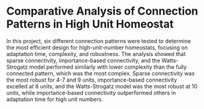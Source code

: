 # Comparative Analysis of Connection Patterns in High Unit Homeostat

In this project, six different connection patterns were tested to determine the most efficient design for high-unit-number homeostats, focusing on adaptation time, complexity, and robustness. The analysis showed that sparse connectivity, importance-based connectivity, and the Watts-Strogatz model performed similarly with lower complexity than the fully connected pattern, which was the most complex. Sparse connectivity was the most robust for 4-7 and 9 units, importance-based connectivity excelled at 8 units, and the Watts-Strogatz model was the most robust at 10 units, while importance-based connectivity outperformed others in adaptation time for high unit numbers.
